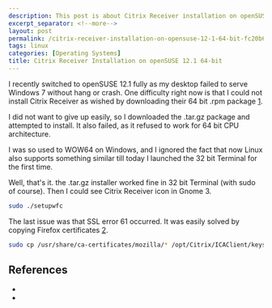 ```yaml
---
description: This post is about Citrix Receiver installation on openSUSE 12.1 64-bit.
excerpt_separator: <!--more-->
layout: post
permalink: /citrix-receiver-installation-on-opensuse-12-1-64-bit-fc20b664928b
tags: linux
categories: [Operating Systems]
title: Citrix Receiver Installation on openSUSE 12.1 64-bit
---
```

I recently switched to openSUSE 12.1 fully as my desktop failed to serve Windows 7 without hang or crash. One difficulty right now is that I could not install Citrix Receiver as wished by downloading their 64 bit .rpm package [1].
<!--more-->

I did not want to give up easily, so I downloaded the .tar.gz package and attempted to install. It also failed, as it refused to work for 64 bit CPU architecture.

I was so used to WOW64 on Windows, and I ignored the fact that now Linux also supports something similar till today I launched the 32 bit Terminal for the first time.

Well, that's it. the .tar.gz installer worked fine in 32 bit Terminal (with sudo of course). Then I could see Citrix Receiver icon in Gnome 3.

``` bash
sudo ./setupwfc
```

The last issue was that SSL error 61 occurred. It was easily solved by copying Firefox certificates [2].

``` bash
sudo cp /usr/share/ca-certificates/mozilla/* /opt/Citrix/ICAClient/keystore/cacerts
```

## References

* [1]: http://www.citrix.com/English/ss/downloads/details.asp?downloadId=2323812&productId=1689163#top
* [2]: http://www.itswapshop.com/tutorial/how-install-citrix-receiver-linux-120-opensuse-121